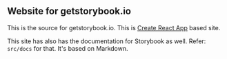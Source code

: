 ## Website for getstorybook.io

This is the source for getstorybook.io. This is [Create React App](https://github.com/facebookincubator/create-react-app) based site.

This site has also has the documentation for Storybook as well.
Refer: `src/docs` for that. It's based on Markdown.
